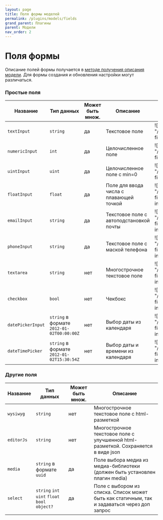 ```yaml
---
layout: page
title: Поля формы моделей
permalink: /plugins/models/fields
grand_parent: Плагины
parent: Модели
nav_order: 2
---
```

# Поля формы

Описание полей формы получается в [методе получения описания модели](https://gitlab.aeroidea.ru/internal-projects/focus/-/blob/develop/models/rest/openapi.yaml#/Models/get_models__model_code_). Для формы создания и обновления настройки могут различаться.

### Простые поля

| Название | Тип данных | Может быть множ. | Описание | Пример                                                         |
|----|----|----|----|----------------------------------------------------------------|
| `textInput` | `string` | да | Текстовое поле | ![broken img]({{ "/img/models-fields/text-input.png"           | relative_url}}) |
| `numericInput` | `int` | да | Целочисленное поле | ![broken img]({{ "/img/models-fields/num-input.png"            | relative_url}}) |
| `uintInput` | `uint` | да | Целочисленное поле с min=0 | ![broken img]({{ "/img/models-fields/uint-input.png"           | relative_url}}) |
| `floatInput` | `float` | да | Поле для ввода числа с плавающей точкой | ![broken img]({{ "/img/models-fields/float-input.png"          | relative_url}}) |
| `emailInput` | `string` | да | Текстовое поле с автоподстановкой почты | ![broken img]({{ "/img/models-fields/email-input.png"          | relative_url}}) |
| `phoneInput` | `string` | да | Текстовое поле с маской телефона | ![broken img]({{ "/img/models-fields/phone-input.png"          | relative_url}}) |
| `textarea` | `string` | нет | Многострочное текстовое поле | ![broken img]({{ "/img/models-fields/textarea-input.png"       | relative_url}}) |
| `checkbox` | `bool` | нет | Чекбокс | ![broken img]({{ "/img/models-fields/checkbox-input.png"       | relative_url}}) |
| `datePickerInput` | `string` в формате `2012-01-02T00:00:00Z` | нет | Выбор даты из календаря | ![broken img]({{ "/img/models-fields/datepicker-input.png"     | relative_url}}) |
| `dateTimePicker` | `string` в формате `2012-01-02T15:30:54Z` | нет | Выбор даты и времени из календаря | ![broken img]({{ "/img/models-fields/datetimepicker-input.png" | relative_url}}) |

### Другие поля

| Название | Тип данных | Может быть множ. | Описание |
|----|----|----|----|
| `wysiwyg` | `string` | нет | Многострочное текстовое поле с html-разметкой |
| `editorJs` | `string` | нет | Многострочное текстовое поле с улучшенной html-разметкой. Сохраняется в виде json |
| `media` | `string` в формате `uuid` | да | Поле выбора медиа из медиа-библиотеки (должен быть установлен плагин media) |
| `select` | `string` `int` `uint` `float` `bool` `object?` | да | Поле с выбором из списка. Список может быть как статичным, так и задаваться через доп запрос |


